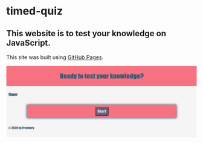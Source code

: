 # timed-quiz

## This website is to test your knowledge on JavaScript.

This site was built using [GitHub Pages](https://kfreeborg.github.io/timed-quiz/). 

![Getting Started](/assets/css/images/Capture.JPG)